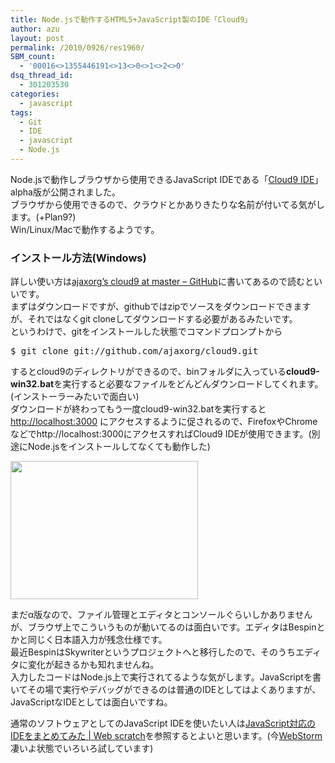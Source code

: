 ```yaml
---
title: Node.jsで動作するHTML5+JavaScript製のIDE「Cloud9」
author: azu
layout: post
permalink: /2010/0926/res1960/
SBM_count:
  - '00016<>1355446191<>13<>0<>1<>2<>0'
dsq_thread_id:
  - 301203530
categories:
  - javascript
tags:
  - Git
  - IDE
  - javascript
  - Node.js
---
```

Node.jsで動作しブラウザから使用できるJavaScript IDEである「[Cloud9 IDE][1]」 alpha版が公開されました。  
ブラウザから使用できるので、クラウドとかありきたりな名前が付いてる気がします。(+Plan9?)  
Win/Linux/Macで動作するようです。

### インストール方法(Windows)

詳しい使い方は[ajaxorg&#8217;s cloud9 at master &#8211; GitHub][2]に書いてあるので読むといいです。  
まずはダウンロードですが、githubではzipでソースをダウンロードできますが、それではなくgit cloneしてダウンロードする必要があるみたいです。  
というわけで、gitをインストールした状態でコマンドプロンプトから

<pre>$ git clone git://github.com/ajaxorg/cloud9.git
</pre>

するとcloud9のディレクトリができるので、binフォルダに入っている**cloud9-win32.bat**を実行すると必要なファイルをどんどんダウンロードしてくれます。(インストーラーみたいで面白い)  
ダウンロードが終わってもう一度cloud9-win32.batを実行すると <http://localhost:3000> にアクセスするように促されるので、FirefoxやChromeなどでhttp://localhost:3000にアクセスすればCloud9 IDEが使用できます。(別途にNode.jsをインストールしてなくても動作した)

[][3][<img class="alignnone size-medium wp-image-1961" title="4131eae1696573feef9fe1e72bf86c80" src="http://efcl.info/wp-content/uploads/2010/09/4131eae1696573feef9fe1e72bf86c80-300x221.png" alt="" width="300" height="221" />][3]

まだα版なので、ファイル管理とエディタとコンソールぐらいしかありませんが、ブラウザ上でこういうものが動いてるのは面白いです。エディタはBespinとかと同じく日本語入力が残念仕様です。  
最近Bespinは<span id="text25572274759" class="status">Skywriterというプロジェクトへと移行したので、そのうちエディタに変化が起きるかも知れませんね。<br />入力したコードはNode.js上で実行されてるような気がします。JavaScriptを書いてその場で実行やデバッグができるのは普通のIDEとしてはよくありますが、JavaScriptなIDEとしては面白いですね。</span>

<span class="status">通常のソフトウェアとしてのJavaScript IDEを使いたい人は</span>[JavaScript対応のIDEをまとめてみた | Web scratch][4]を参照するとよいと思います。(今[WebStorm][5]凄いよ状態でいろいろ試しています)

<div id="_mcePaste" style="position: absolute; left: -10000px; top: 0px; width: 1px; height: 1px; overflow: hidden;">
  <a href="http://www.cloud9ide.com/">Cloud9 IDE &#8211; Ajax.org</a>
</div>

 [1]: http://www.cloud9ide.com/
 [2]: http://github.com/ajaxorg/cloud9
 [3]: http://efcl.info/wp-content/uploads/2010/09/4131eae1696573feef9fe1e72bf86c80.png
 [4]: http://efcl.info/2010/0920/res1952/
 [5]: http://www.jetbrains.com/webstorm/index.html